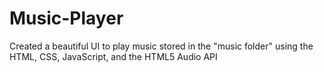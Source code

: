 # Music-Player
Created a beautiful UI to play music stored in the "music folder" using the  HTML, CSS, JavaScript, and the HTML5 Audio API
